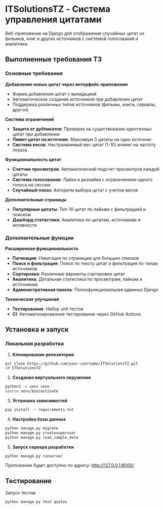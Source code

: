 # ITSolutionsTZ - Система управления цитатами

Веб-приложение на Django для отображения случайных цитат из фильмов, книг и других источников с системой голосования и аналитики.

## Выполненные требования ТЗ

### Основные требования

 **Добавление новых цитат через интерфейс приложения**
- Форма добавления цитат с валидацией
- Автоматическое создание источников при добавлении цитат
- Поддержка различных типов источников (фильмы, книги, сериалы, другое)

 **Система ограничений**
- **Защита от дубликатов**: Проверка на существование идентичных цитат при добавлении
- **Лимит цитат на источник**: Максимум 3 цитаты на один источник
- **Система весов**: Настраиваемый вес цитат (1-10) влияет на частоту показа

 **Функциональность цитат**
- **Счетчик просмотров**: Автоматический подсчет просмотров каждой цитаты
- **Система голосования**: Лайки и дизлайки с ограничением одного голоса на сессию
- **Случайный показ**: Алгоритм выбора цитат с учетом весов

 **Дополнительные страницы**
- **Популярные цитаты**: Топ-10 цитат по лайкам с фильтрацией и поиском
- **Дашборд статистики**: Аналитика по цитатам, источникам и активности

### Дополнительные функции

 **Расширенная функциональность**
- **Пагинация**: Навигация по страницам для больших списков
- **Поиск и фильтрация**: Поиск по тексту цитат и фильтрация по типам источников
- **Сортировка**: Различные варианты сортировки цитат
- **Аналитика**: Детальная статистика по просмотрам, лайкам и источникам
- **Административная панель**: Полнофункциональная админка Django

 **Технические улучшения**
- **Тестирование**: Набор unit тестов
- **CI**: Автоматизированное тестирование через GitHub Actions

## Установка и запуск

### Локальная разработка

1. **Клонирование репозитория**
```bash
git clone https://github.com/your-username/ITSolutionsTZ.git
cd ITSolutionsTZ
```

2. **Создание виртуального окружения**
```bash
python3 -m venv venv
source venv/bin/activate 
```

3. **Установка зависимостей**
```bash
pip install -r requirements.txt
```

4. **Настройка базы данных**
```bash
python manage.py migrate
python manage.py createsuperuser
python manage.py load_sample_data
```

5. **Запуск сервера разработки**
```bash
python manage.py runserver
```

Приложение будет доступно по адресу: http://127.0.0.1:8000/


## Тестирование

Запуск тестов:
```bash
python manage.py test quotes
```
